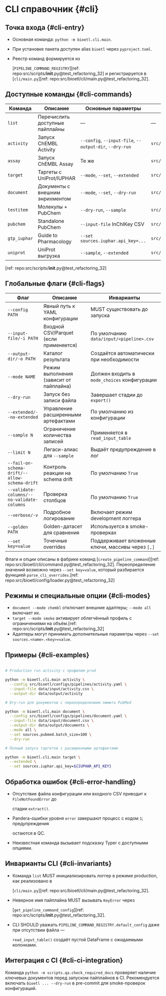 # CLI справочник {#cli}

## Точка входа {#cli-entry}

- Основная команда: `python -m bioetl.cli.main`.
- При установке пакета доступен alias `bioetl` через `pyproject.toml`.
- Реестр команд формируется из

  [`PIPELINE_COMMAND_REGISTRY`][ref: repo:src/scripts/__init__.py@test_refactoring_32]
  и регистрируется в [`cli/main.py`][ref: repo:src/bioetl/cli/main.py@test_refactoring_32].

## Доступные команды {#cli-commands}

| Команда | Описание | Основные параметры | Конфиг по умолчанию |
| --- | --- | --- | --- |
| `list` | Перечислить доступные пайплайны | — | — |
| `activity` | Запуск ChEMBL Activity | `--config`, `--input-file`, `--output-dir`, `--dry-run` | `src/bioetl/configs/pipelines/activity.yaml` |
| `assay` | Запуск ChEMBL Assay | Те же | `src/bioetl/configs/pipelines/assay.yaml` |
| `target` | Таргеты с UniProt/IUPHAR | `--mode`, `--set`, `--extended` | `src/bioetl/configs/pipelines/target.yaml` |
| `document` | Документы с внешним энрихментом | `--mode`, `--set`, `--dry-run` | `src/bioetl/configs/pipelines/document.yaml` |
| `testitem` | Молекулы + PubChem | `--dry-run`, `--sample` | `src/bioetl/configs/pipelines/testitem.yaml` |
| `pubchem` | Standalone PubChem | `--input-file` InChIKey CSV | `src/bioetl/configs/pipelines/pubchem.yaml` |
| `gtp_iuphar` | Guide to Pharmacology | `--set sources.iuphar.api_key=...` | `src/bioetl/configs/pipelines/iuphar.yaml` |
| `uniprot` | UniProt выгрузка | `--sample`, `--extended` | `src/bioetl/configs/pipelines/uniprot.yaml` |

[ref: repo:src/scripts/__init__.py@test_refactoring_32]

## Глобальные флаги {#cli-flags}

| Флаг | Описание | Инварианты |
| --- | --- | --- |
| `--config PATH` | Явный путь к YAML конфигурации | MUST существовать до запуска |
| `--input-file/-i PATH` | Входной CSV/Parquet (если применяется) | По умолчанию `data/input/<pipeline>.csv` |
| `--output-dir/-o PATH` | Каталог результата | Создаётся автоматически при необходимости |
| `--mode NAME` | Режим выполнения (зависит от пайплайна) | Должен входить в `mode_choices` конфигурации |
| `--dry-run` | Запуск без записи файла | Завершает стадии до `export()` |
| `--extended/--no-extended` | Управление расширенными артефактами | По умолчанию из конфигурации |
| `--sample N` | Ограничение количества записей | Применяется в `read_input_table` |
| `--limit N` | Легаси-алиас для `--sample` | Выдаёт предупреждение в лог |
| `--fail-on-schema-drift/--allow-schema-drift` | Контроль реакции на schema drift | По умолчанию `True` |
| `--validate-columns/--no-validate-columns` | Проверка столбцов | По умолчанию `True` |
| `--verbose/-v` | Подробное логирование | Включает режим development логгера |
| `--golden PATH` | Golden-датасет для сравнения | Используется в smoke-проверках |
| `--set key=value` | Точечные overrides | Поддерживает вложенные ключи, массивы через `[,]` |

Флаги и опции описаны в фабрике команд
[`create_pipeline_command`][ref: repo:src/bioetl/cli/command.py@test_refactoring_32].
Переопределение значений возможно через `--set key=value`, который разбирается
функцией `parse_cli_overrides`.[ref: repo:src/bioetl/config/loader.py@test_refactoring_32]

## Режимы и специальные опции {#cli-modes}

- `document --mode chembl` отключает внешние адаптеры; `--mode all` включает их.
- `target --mode smoke` активирует облегчённый профиль с ограничениями на объём.[ref: repo:src/scripts/__init__.py@test_refactoring_32]
- Адаптеры могут принимать дополнительные параметры через `--set sources.<name>.<key>=value`.

## Примеры {#cli-examples}

```bash

# Production run activity с профилем prod

python -m bioetl.cli.main activity \
  --config src/bioetl/configs/pipelines/activity.yaml \
  --input-file data/input/activity.csv \
  --output-dir data/output/activity

# Dry-run для документов с переопределением лимита PubMed

python -m bioetl.cli.main document \
  --config src/bioetl/configs/pipelines/document.yaml \
  --input-file data/input/document.csv \
  --output-dir data/output/documents \
  --mode all \
  --set sources.pubmed.batch_size=100 \
  --dry-run

# Полный запуск таргетов с расширенными артефактами

python -m bioetl.cli.main target \
  --extended \
  --set sources.iuphar.api_key=${IUPHAR_API_KEY}
```

## Обработка ошибок {#cli-error-handling}

- Отсутствие файла конфигурации или входного CSV приводит к `FileNotFoundError` до

  стадии `extract()`.

- Pandera-ошибки уровня `error` завершают процесс с кодом `1`; предупреждения

  остаются в QC.

- Неизвестная команда вызывает подсказку Typer с доступными опциями.

## Инварианты CLI {#cli-invariants}

- Команда `list` MUST инициализировать логгер в режиме production, как реализовано в

  [`cli/main.py`][ref: repo:src/bioetl/cli/main.py@test_refactoring_32].

- Неверное имя пайплайна MUST вызывать `KeyError` через

  [`get_pipeline_command_config`][ref: repo:src/scripts/__init__.py@test_refactoring_32].

- CLI SHOULD уважать `PIPELINE_COMMAND_REGISTRY.default_config` даже при отсутствии файла —

  `read_input_table()` создаёт пустой DataFrame с ожидаемыми колонками.

## Интеграция с CI {#cli-ci-integration}

Команда `python -m scripts.qa.check_required_docs` проверяет наличие ключевых
документов перед запуском пайплайнов в CI. Рекомендуется включать `bioetl ... --dry-run`
в pre-commit для smoke-проверок конфигураций.
